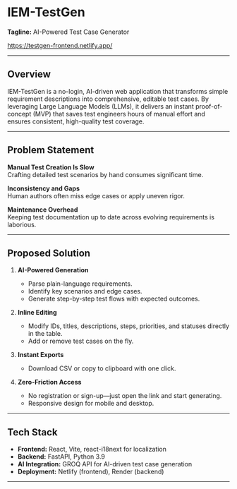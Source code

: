 # IEM-TestGen

**Tagline:** AI-Powered Test Case Generator

https://testgen-frontend.netlify.app/

---

## Overview

IEM-TestGen is a no-login, AI-driven web application that transforms simple requirement descriptions into comprehensive, editable test cases. By leveraging Large Language Models (LLMs), it delivers an instant proof-of-concept (MVP) that saves test engineers hours of manual effort and ensures consistent, high-quality test coverage.

---

## Problem Statement

**Manual Test Creation Is Slow**  
Crafting detailed test scenarios by hand consumes significant time.

**Inconsistency and Gaps**  
Human authors often miss edge cases or apply uneven rigor.

**Maintenance Overhead**  
Keeping test documentation up to date across evolving requirements is laborious.

---

## Proposed Solution

1. **AI-Powered Generation**  
   - Parse plain-language requirements.  
   - Identify key scenarios and edge cases.  
   - Generate step-by-step test flows with expected outcomes.

2. **Inline Editing**  
   - Modify IDs, titles, descriptions, steps, priorities, and statuses directly in the table.  
   - Add or remove test cases on the fly.

3. **Instant Exports**  
   - Download CSV or copy to clipboard with one click.

4. **Zero-Friction Access**  
   - No registration or sign-up—just open the link and start generating.  
   - Responsive design for mobile and desktop.

---
## Tech Stack

- **Frontend:** React, Vite, react-i18next for localization  
- **Backend:** FastAPI, Python 3.9  
- **AI Integration:** GROQ API for AI-driven test case generation  
- **Deployment:** Netlify (frontend), Render (backend)

---